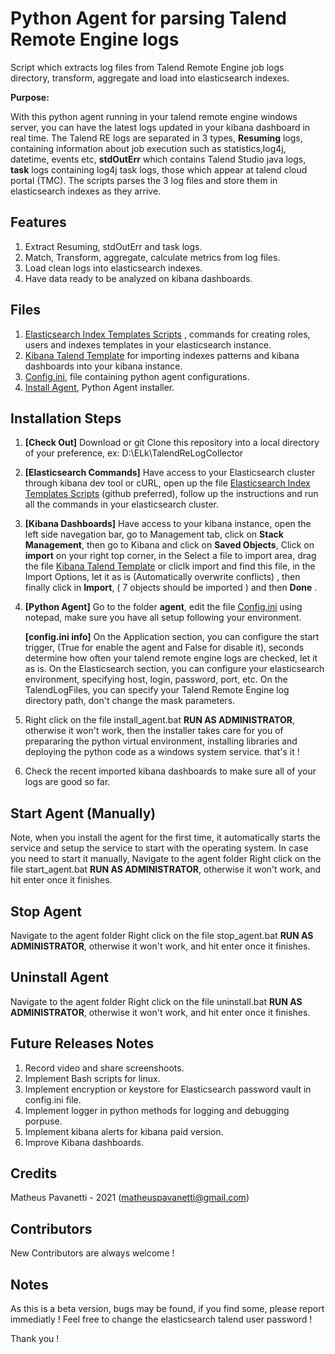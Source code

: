 # Python Agent for parsing Talend Remote Engine logs
Script which extracts log files from Talend Remote Engine job logs directory, transform, aggregate and load into elasticsearch indexes.

**Purpose:**

With this python agent running in your talend remote engine windows server, you can have the latest logs updated in your kibana dashboard in real time.
The Talend RE logs are separated in 3 types, **Resuming** logs, containing information about job execution such as statistics,log4j, datetime, events etc, **stdOutErr** which contains Talend Studio java logs, **task** logs containing log4j task logs, those which appear at talend cloud portal (TMC).
The scripts parses the 3 log files and store them in elasticsearch indexes as they arrive.

## Features
1. Extract Resuming, stdOutErr and task logs.
2. Match, Transform, aggregate, calculate metrics from log files.
3. Load clean logs into elasticsearch indexes.
4. Have data ready to be analyzed on kibana dashboards.

## Files
1. [Elasticsearch Index Templates Scripts](Elasticsearch%20Index%20Templates%20for%20Talend%20Logs.md) , commands for creating roles, users and indexes templates in your elasticsearch instance.
2. [Kibana Talend Template](Kibana%20Talend%20Template.ndjson) for importing indexes patterns and kibana dashboards into your kibana instance.
3. [Config.ini](agent/config.ini), file containing python agent configurations.
4. [Install Agent](agent/install_agent.bat), Python Agent installer.

## Installation Steps
1. **[Check Out]** Download or git Clone this repository into a local directory of your preference, ex: D:\ELk\TalendReLogCollector 
2. **[Elasticsearch Commands]** Have access to your Elasticsearch cluster through kibana dev tool or cURL, open up the file [Elasticsearch Index Templates Scripts](Elasticsearch%20Index%20Templates%20for%20Talend%20Logs.md) (github preferred), follow up the instructions and run all the commands in your elasticsearch cluster.
3. **[Kibana Dashboards]** Have access to your kibana instance, open the left side navegation bar, go to Management tab, click on **Stack Management**, then go to Kibana and click on **Saved Objects**, Click on **import** on your right top corner, in the Select a file to import area, drag the file [Kibana Talend Template](Kibana%20Talend%20Template.ndjson) or cliclk import and find this file, in the Import Options, let it as is (Automatically overwrite conflicts) , then finally click in **Import**, ( 7 objects should be imported ) and then **Done** .
4. **[Python Agent]** Go to the folder **agent**, edit the file [Config.ini](agent/config.ini) using notepad, make sure you have all setup following your environment.

	**[config.ini info]**
	On the Application section, you can configure the start trigger, (True for enable the agent and False for disable it), seconds determine how often your talend remote engine logs are checked, let it as is.
	On the Elasticsearch section, you can configure your elasticsearch environment, specifying host, login, password, port, etc.
	On the TalendLogFiles, you can specify your Talend Remote Engine log directory path, don't change the mask parameters.

5. Right click on the file install_agent.bat **RUN AS ADMINISTRATOR**, otherwise it won't work, then the installer takes care for you of prepararing the python virtual environment, installing libraries and deploying the python code as a windows system service. that's it !
6. Check the recent imported kibana dashboards to make sure all of your logs are good so far.

## Start Agent (Manually)
Note, when you install the agent for the first time, it automatically starts the service and setup the service to start with the operating system.
In case you need to start it manually, Navigate to the agent folder Right click on the file start_agent.bat **RUN AS ADMINISTRATOR**, otherwise it won't work, and hit enter once it finishes.

## Stop Agent
Navigate to the agent folder Right click on the file stop_agent.bat **RUN AS ADMINISTRATOR**, otherwise it won't work, and hit enter once it finishes.

## Uninstall Agent
Navigate to the agent folder Right click on the file uninstall.bat **RUN AS ADMINISTRATOR**, otherwise it won't work, and hit enter once it finishes.

## Future Releases Notes
1. Record video and share screenshoots.
2. Implement Bash scripts for linux.
3. Implement encryption or keystore for Elasticsearch password vault in config.ini file.
4. Implement logger in python methods for logging and debugging porpuse.
5. Implement kibana alerts for kibana paid version.
6. Improve Kibana dashboards.

## Credits
Matheus Pavanetti - 2021
(matheuspavanetti@gmail.com)

## Contributors
New Contributors are always welcome !

## Notes
As this is a beta version, bugs may be found, if you find some, please report immediatly !
Feel free to change the elasticsearch talend user password !

Thank you !

